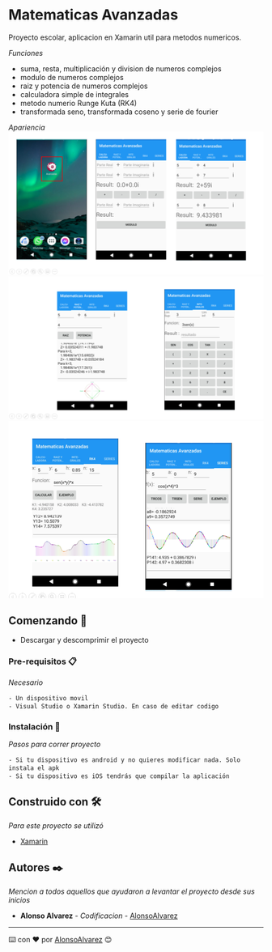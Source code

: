 # Matematicas Avanzadas

Proyecto escolar, aplicacion en Xamarin util para metodos numericos.

_Funciones_
* suma, resta, multiplicación y division de numeros complejos
* modulo de numeros complejos
* raiz y potencia de numeros complejos
* calculadora simple de integrales
* metodo numerio Runge Kuta (RK4)
* transformada seno, transformada coseno y serie de fourier

_Apariencia_
![inicio](images/1.png)
![medio](images/2.png)
![fin](images/3.png)

## Comenzando 🚀

- Descargar y descomprimir el proyecto

### Pre-requisitos 📋

_Necesario_

```
- Un dispositivo movil
- Visual Studio o Xamarin Studio. En caso de editar codigo
```

### Instalación 🔧

_Pasos para correr proyecto_

```
- Si tu dispositivo es android y no quieres modificar nada. Solo instala el apk
- Si tu dispositivo es iOS tendrás que compilar la aplicación
```

## Construido con 🛠️

_Para este proyecto se utilizó_

* [Xamarin](https://dotnet.microsoft.com/apps/xamarin)

## Autores ✒️

_Mencion a todos aquellos que ayudaron a levantar el proyecto desde sus inicios_

* **Alonso Alvarez** - *Codificacion* - [AlonsoAlvarez](https://github.com/AlonsoAlvarez)


---
⌨️ con ❤️ por [AlonsoAlvarez](https://github.com/AlonsoAlvarez) 😊

